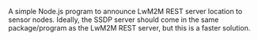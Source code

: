 A simple Node.js program to announce LwM2M REST server location to sensor nodes.
Ideally, the SSDP server should come in the same package/program as the LwM2M
REST server, but this is a faster solution.
